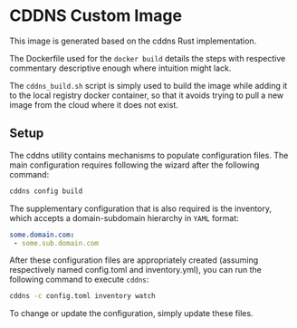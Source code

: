 # CDDNS Custom Image

This image is generated based on the cddns Rust implementation.

The Dockerfile used for the `docker build` details the steps with respective commentary descriptive enough where intuition might lack.

The `cddns_build.sh` script is simply used to build the image while adding it to the local registry docker container, so that it avoids trying to pull a new image from the cloud where it does not exist.

## Setup

The cddns utility contains mechanisms to populate configuration files. The main configuration requires following the wizard after the following command:

```bash
cddns config build
```

The supplementary configuration that is also required is the inventory, which accepts a domain-subdomain hierarchy in `YAML` format:

```YAML
some.domain.com:
 - some.sub.domain.com
```

After these configuration files are appropriately created (assuming respectively named config.toml and inventory.yml), you can run the following command to execute `cddns`:

```bash
cddns -c config.toml inventory watch
```

To change or update the configuration, simply update these files.